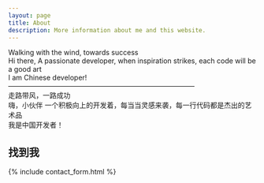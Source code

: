 ```yaml
---
layout: page
title: About
description: More information about me and this website.
---
```

Walking with the wind, towards success   <br>
Hi there, A passionate developer, when inspiration strikes,
each code will be a good art   <br>
I am Chinese developer! 
<br> 
——————————————————————————— 
<br>走路带风，一路成功<br>
嗨，小伙伴 一个积极向上的开发着，每当当灵感来袭，每一行代码都是杰出的艺术品  <br>
我是中国开发者！ 
## 找到我

{% include contact_form.html %}
